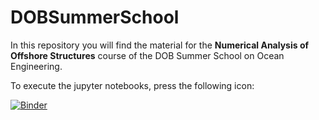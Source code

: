 # DOBSummerSchool
In this repository you will find the material for the **Numerical Analysis of Offshore Structures** course of the DOB Summer School on Ocean Engineering.

To execute the jupyter notebooks, press the following icon:

[![Binder](https://mybinder.org/badge_logo.svg)](https://mybinder.org/v2/gh/oriolcg/DOBSummerSchoolNotebooks/main?labpath=1_Introduction.ipynb)
